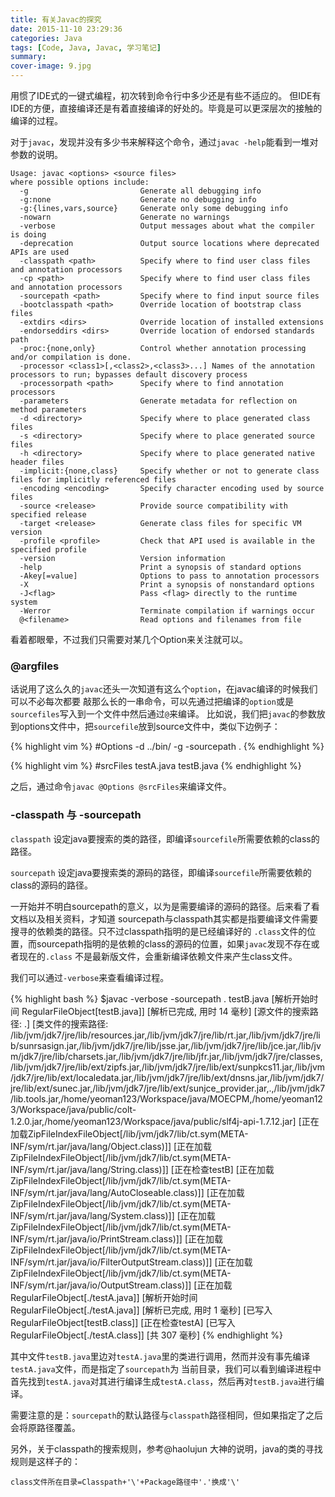 ```yaml
---
title: 有关Javac的探究
date: 2015-11-10 23:29:36
categories: Java
tags: [Code, Java, Javac, 学习笔记]
summary:
cover-image: 9.jpg
---
```


用惯了IDE式的一键式编程，初次转到命令行中多少还是有些不适应的。
但IDE有IDE的方便，直接编译还是有着直接编译的好处的。毕竟是可以更深层次的接触的编译的过程。

对于`javac`，发现并没有多少书来解释这个命令，通过`javac -help`能看到一堆对参数的说明。

```
Usage: javac <options> <source files>
where possible options include:
  -g                         Generate all debugging info
  -g:none                    Generate no debugging info
  -g:{lines,vars,source}     Generate only some debugging info
  -nowarn                    Generate no warnings
  -verbose                   Output messages about what the compiler is doing
  -deprecation               Output source locations where deprecated APIs are used
  -classpath <path>          Specify where to find user class files and annotation processors
  -cp <path>                 Specify where to find user class files and annotation processors
  -sourcepath <path>         Specify where to find input source files
  -bootclasspath <path>      Override location of bootstrap class files
  -extdirs <dirs>            Override location of installed extensions
  -endorseddirs <dirs>       Override location of endorsed standards path
  -proc:{none,only}          Control whether annotation processing and/or compilation is done.
  -processor <class1>[,<class2>,<class3>...] Names of the annotation processors to run; bypasses default discovery process
  -processorpath <path>      Specify where to find annotation processors
  -parameters                Generate metadata for reflection on method parameters
  -d <directory>             Specify where to place generated class files
  -s <directory>             Specify where to place generated source files
  -h <directory>             Specify where to place generated native header files
  -implicit:{none,class}     Specify whether or not to generate class files for implicitly referenced files
  -encoding <encoding>       Specify character encoding used by source files
  -source <release>          Provide source compatibility with specified release
  -target <release>          Generate class files for specific VM version
  -profile <profile>         Check that API used is available in the specified profile
  -version                   Version information
  -help                      Print a synopsis of standard options
  -Akey[=value]              Options to pass to annotation processors
  -X                         Print a synopsis of nonstandard options
  -J<flag>                   Pass <flag> directly to the runtime system
  -Werror                    Terminate compilation if warnings occur
  @<filename>                Read options and filenames from file
```
看着都眼晕，不过我们只需要对某几个Option来关注就可以。

### @argfiles ###

话说用了这么久的`javac`还头一次知道有这么个`option`，在javac编译的时候我们可以不必每次都要
敲那么长的一串命令，可以先通过把编译的`option`或是`sourcefiles`写入到一个文件中然后通过`@`来编译。
比如说，我们把`javac`的参数放到options文件中，把`sourcefile`放到source文件中，类似下边例子：

{% highlight vim %}
#Options
-d ../bin/
-g
-sourcepath .
{% endhighlight %}

{% highlight vim %}
#srcFiles
testA.java
testB.java
{% endhighlight %}

之后，通过命令`javac @Options @srcFiles`来编译文件。

### -classpath 与 -sourcepath ###

`classpath` 设定java要搜索的类的路径，即编译`sourcefile`所需要依赖的class的路径。

`sourcepath` 设定java要搜索类的源码的路径，即编译`sourcefile`所需要依赖的class的源码的路径。

一开始并不明白sourcepath的意义，以为是需要编译的源码的路径。后来看了看文档以及相关资料，才知道
sourcepath与classpath其实都是指要编译文件需要搜寻的依赖类的路径。只不过classpath指明的是已经编译好的
`.class`文件的位置，而sourcepath指明的是依赖的class的源码的位置，如果`javac`发现不存在或者现在的`.class`
不是最新版文件，会重新编译依赖文件来产生class文件。

我们可以通过`-verbose`来查看编译过程。

{% highlight bash %}
$javac -verbose -sourcepath . testB.java
[解析开始时间 RegularFileObject[testB.java]]
[解析已完成, 用时 14 毫秒]
[源文件的搜索路径: .]
[类文件的搜索路径: /lib/jvm/jdk7/jre/lib/resources.jar,/lib/jvm/jdk7/jre/lib/rt.jar,/lib/jvm/jdk7/jre/lib/sunrsasign.jar,/lib/jvm/jdk7/jre/lib/jsse.jar,/lib/jvm/jdk7/jre/lib/jce.jar,/lib/jvm/jdk7/jre/lib/charsets.jar,/lib/jvm/jdk7/jre/lib/jfr.jar,/lib/jvm/jdk7/jre/classes,/lib/jvm/jdk7/jre/lib/ext/zipfs.jar,/lib/jvm/jdk7/jre/lib/ext/sunpkcs11.jar,/lib/jvm/jdk7/jre/lib/ext/localedata.jar,/lib/jvm/jdk7/jre/lib/ext/dnsns.jar,/lib/jvm/jdk7/jre/lib/ext/sunec.jar,/lib/jvm/jdk7/jre/lib/ext/sunjce_provider.jar,.,/lib/jvm/jdk7/lib.tools.jar,/home/yeoman123/Workspace/java/MOECPM,/home/yeoman123/Workspace/java/public/colt-1.2.0.jar,/home/yeoman123/Workspace/java/public/slf4j-api-1.7.12.jar]
[正在加载ZipFileIndexFileObject[/lib/jvm/jdk7/lib/ct.sym(META-INF/sym/rt.jar/java/lang/Object.class)]]
[正在加载ZipFileIndexFileObject[/lib/jvm/jdk7/lib/ct.sym(META-INF/sym/rt.jar/java/lang/String.class)]]
[正在检查testB]
[正在加载ZipFileIndexFileObject[/lib/jvm/jdk7/lib/ct.sym(META-INF/sym/rt.jar/java/lang/AutoCloseable.class)]]
[正在加载ZipFileIndexFileObject[/lib/jvm/jdk7/lib/ct.sym(META-INF/sym/rt.jar/java/lang/System.class)]]
[正在加载ZipFileIndexFileObject[/lib/jvm/jdk7/lib/ct.sym(META-INF/sym/rt.jar/java/io/PrintStream.class)]]
[正在加载ZipFileIndexFileObject[/lib/jvm/jdk7/lib/ct.sym(META-INF/sym/rt.jar/java/io/FilterOutputStream.class)]]
[正在加载ZipFileIndexFileObject[/lib/jvm/jdk7/lib/ct.sym(META-INF/sym/rt.jar/java/io/OutputStream.class)]]
[正在加载RegularFileObject[./testA.java]]
[解析开始时间 RegularFileObject[./testA.java]]
[解析已完成, 用时 1 毫秒]
[已写入RegularFileObject[testB.class]]
[正在检查testA]
[已写入RegularFileObject[./testA.class]]
[共 307 毫秒]
{% endhighlight %}

其中文件`testB.java`里边对`testA.java`里的类进行调用，然而并没有事先编译`testA.java`文件，而是指定了`sourcepath`为
当前目录，我们可以看到编译进程中首先找到`testA.java`对其进行编译生成`testA.class`，然后再对`testB.java`进行编译。

需要注意的是：`sourcepath`的默认路径与`classpath`路径相同，但如果指定了之后会将原路径覆盖。

另外，关于classpath的搜索规则，参考@haolujun 大神的说明，java的类的寻找规则是这样子的：

```
class文件所在目录=Classpath+'\'+Package路径中'.'换成'\'
```
